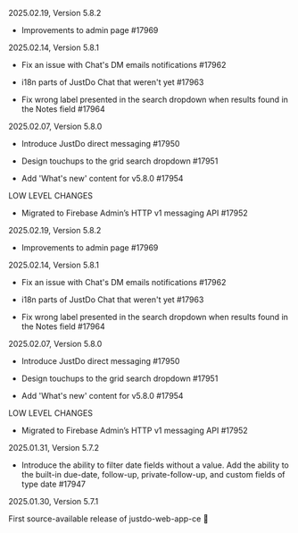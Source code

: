 2025.02.19, Version 5.8.2

* Improvements to admin page #17969

2025.02.14, Version 5.8.1

* Fix an issue with Chat's DM emails notifications #17962

* i18n parts of JustDo Chat that weren't yet #17963

* Fix wrong label presented in the search dropdown when results found in the
Notes field #17964

2025.02.07, Version 5.8.0

* Introduce JustDo direct messaging #17950

* Design touchups to the grid search dropdown #17951

* Add 'What's new' content for v5.8.0 #17954

LOW LEVEL CHANGES

* Migrated to Firebase Admin’s HTTP v1 messaging API #17952

2025.02.19, Version 5.8.2

* Improvements to admin page #17969

2025.02.14, Version 5.8.1

* Fix an issue with Chat's DM emails notifications #17962

* i18n parts of JustDo Chat that weren't yet #17963

* Fix wrong label presented in the search dropdown when results found in the
Notes field #17964

2025.02.07, Version 5.8.0

* Introduce JustDo direct messaging #17950

* Design touchups to the grid search dropdown #17951

* Add 'What's new' content for v5.8.0 #17954

LOW LEVEL CHANGES

* Migrated to Firebase Admin’s HTTP v1 messaging API #17952

2025.01.31, Version 5.7.2

* Introduce the ability to filter date fields without a value. Add the ability
to the built-in due-date, follow-up, private-follow-up, and custom fields of
type date #17947

2025.01.30, Version 5.7.1

First source-available release of justdo-web-app-ce 🎉
